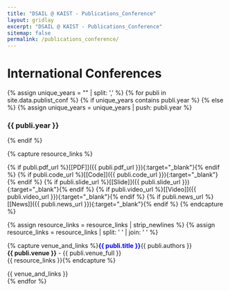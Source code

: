 ```yaml
---
title: "DSAIL @ KAIST - Publications_Conference"
layout: gridlay
excerpt: "DSAIL @ KAIST - Publications_Conference"
sitemap: false
permalink: /publications_conference/
---
```



<!-- # Publications -->

<!-- ## Group highlights -->

<!-- (For a full list see [below](#full-list) or go to [Google Scholar](https://scholar.google.com/citations?user=EvE42VMAAAAJ)) -->

<!-- {% assign number_printed = 0 %}
{% for publi in site.data.publist %}

{% assign even_odd = number_printed | modulo: 2 %}
{% if publi.highlight == 1 %}

{% if even_odd == 0 %}
<div class="row">
{% endif %}

<div class="col-sm-6 clearfix">
 <div class="well">
  <pubtit>{{ publi.title }}</pubtit>
  <img src="{{ site.url }}{{ site.baseurl }}/images/pubpic/{{ publi.image }}" class="img-responsive" width="33%" style="float: left" />
  <p>{{ publi.description }}</p>
  <p><em>{{ publi.authors }}</em></p>
  <p><strong><a href="{{ publi.link.url }}">{{ publi.link.display }}</a></strong></p>
  <p class="text-danger"><strong> {{ publi.news1 }}</strong></p>
  <p> {{ publi.news2 }}</p>
 </div>
</div>

{% assign number_printed = number_printed | plus: 1 %}

{% if even_odd == 1 %}
</div>
{% endif %}

{% endif %}
{% endfor %}

{% assign even_odd = number_printed | modulo: 2 %}
{% if even_odd == 1 %}
</div>
{% endif %} -->

<!-- <p> &nbsp; </p> -->


# International Conferences


{% assign unique_years = "" | split: ',' %}
{% for publi in site.data.publist_conf %}
{% if unique_years contains publi.year  %}
{% else %}
{% assign unique_years = unique_years | push: publi.year %}
<h3> {{ publi.year }} </h3>
{% endif %}

{% capture resource_links %}

  {% if publi.pdf_url %}[[PDF]]({{ publi.pdf_url }}){:target="_blank"}{% endif %}
  {% if publi.code_url %}[[Code]]({{ publi.code_url }}){:target="_blank"}{% endif %}
  {% if publi.slide_url %}[[Slide]]({{ publi.slide_url }}){:target="_blank"}{% endif %}
  {% if publi.video_url %}[[Video]]({{ publi.video_url }}){:target="_blank"}{% endif %}
  {% if publi.news_url %}[[News]]({{ publi.news_url }}){:target="_blank"}{% endif %}
  {% endcapture %}
  
  {% assign resource_links = resource_links | strip_newlines %}
  {% assign resource_links = resource_links | split: '  ' | join: ' ' %}

  {% capture venue_and_links %}<font color="blue"><b>{{ publi.title }}</b></font>{{ publi.authors }}<br /><b>{{ publi.venue }}</b> - {{ publi.venue_full }}<br />{{ resource_links }}{% endcapture %}

  {{ venue_and_links }}<br />
{% endfor %}

<p> &nbsp;&nbsp; </p>

